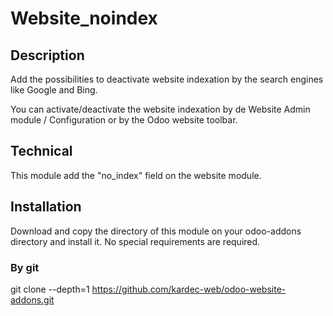 # Website_noindex

## Description
Add the possibilities to deactivate website indexation by the search engines like Google and Bing.

You can activate/deactivate the website indexation by de Website Admin module / Configuration or by the Odoo website toolbar.

## Technical
This module add the "no_index" field on the website module.

## Installation
Download and copy the directory of this module on your odoo-addons directory and install it.
No special requirements are required.

### By git
git clone --depth=1 https://github.com/kardec-web/odoo-website-addons.git